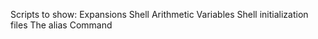 Scripts to show:
	Expansions
	Shell Arithmetic
	Variables
	Shell initialization files
	The alias Command
